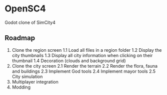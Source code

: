 # OpenSC4
Godot clone of SimCity4

## Roadmap

1. Clone the region screen
1.1 Load all files in a region folder
1.2 Display the city thumbnails
1.3 Display all city information when clicking on their thumbnail
1.4 Decoration (clouds and background grid)
2. Clone the city screen
2.1 Render the terrain
2.2 Render the flora, fauna and buildings
2.3 Implement God tools
2.4 Implement mayor tools
2.5 City simulation
3. Multiplayer integration
4. Modding
